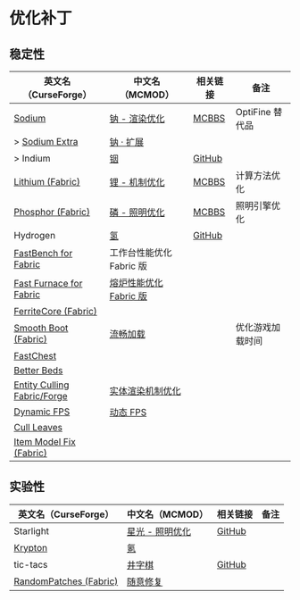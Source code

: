 # 优化补丁

## 稳定性

| 英文名（CurseForge）                                                                            | 中文名（MCMOD）                                                | 相关链接                                                 | 备注             |
| ----------------------------------------------------------------------------------------------- | -------------------------------------------------------------- | -------------------------------------------------------- | ---------------- |
| [Sodium](https://www.curseforge.com/minecraft/mc-mods/sodium)                                   | [钠 - 渲染优化](https://www.mcmod.cn/class/2785.html)          | [MCBBS](https://www.mcbbs.net/thread-1079347-1-1.html)   | OptiFine 替代品  |
| > [Sodium Extra](https://www.curseforge.com/minecraft/mc-mods/sodium-extra)                     | [钠 · 扩展](https://www.mcmod.cn/class/3701.html)              |                                                          |                  |
| > Indium                                                                                        | [铟](https://www.mcmod.cn/class/3413.html)                     | [GitHub](https://github.com/comp500/Indium)              |                  |
| [Lithium (Fabric)](https://www.curseforge.com/minecraft/mc-mods/lithium)                        | [锂 - 机制优化](https://www.mcmod.cn/class/2292.html)          | [MCBBS](https://www.mcbbs.net/thread-1080959-1-1.html)   | 计算方法优化     |
| [Phosphor (Fabric)](https://www.curseforge.com/minecraft/mc-mods/phosphor)                      | [磷 - 照明优化](https://www.mcmod.cn/class/1766.html)          | [MCBBS](https://www.mcbbs.net/thread-1081821-1-1.html)   | 照明引擎优化     |
| Hydrogen                                                                                        | [氢](https://www.mcmod.cn/class/3406.html)                     | [GitHub](https://github.com/jellysquid3/hydrogen-fabric) |                  |
| [FastBench for Fabric](https://www.curseforge.com/minecraft/mc-mods/fastbench-for-fabric)       | 工作台性能优化 Fabric 版                                       |                                                          |                  |
| [Fast Furnace for Fabric](https://www.curseforge.com/minecraft/mc-mods/fast-furnace-for-fabric) | [熔炉性能优化 Fabric 版](https://www.mcmod.cn/class/3079.html) |                                                          |                  |
| [FerriteCore (Fabric)](https://www.curseforge.com/minecraft/mc-mods/ferritecore-fabric)         |                                                                |                                                          |                  |
| [Smooth Boot (Fabric)](https://www.curseforge.com/minecraft/mc-mods/smooth-boot)                | [流畅加载](https://www.mcmod.cn/class/3422.html)               |                                                          | 优化游戏加载时间 |
| [FastChest](https://www.curseforge.com/minecraft/mc-mods/fastchest)                             |                                                                |                                                          |                  |
| [Better Beds](https://www.curseforge.com/minecraft/mc-mods/better-beds)                         |                                                                |                                                          |                  |
| [Entity Culling Fabric/Forge](https://www.curseforge.com/minecraft/mc-mods/entityculling)       | [实体渲染机制优化](https://www.mcmod.cn/class/3629.html)       |                                                          |                  |
| [Dynamic FPS](https://www.curseforge.com/minecraft/mc-mods/dynamic-fps)                         | [动态 FPS](https://www.mcmod.cn/class/3074.html)               |                                                          |                  |
| [Cull Leaves](https://www.curseforge.com/minecraft/mc-mods/cull-leaves)                         |                                                                |                                                          |                  |
| [Item Model Fix (Fabric)](https://www.curseforge.com/minecraft/mc-mods/item-model-fix)          |                                                                |                                                          |                  |

## 实验性

| 英文名（CurseForge）                                                                        | 中文名（MCMOD）                                         | 相关链接                                                      | 备注 |
| ------------------------------------------------------------------------------------------- | ------------------------------------------------------- | ------------------------------------------------------------- | ---- |
| Starlight                                                                                   | [星光 - 照明优化](https://www.mcmod.cn/class/3303.html) | [GitHub](https://github.com/Spottedleaf/Starlight/tree/forge) |      |
| [Krypton](https://www.curseforge.com/minecraft/mc-mods/krypton)                             | [氪](https://www.mcmod.cn/class/3399.html)              |                                                               |      |
| tic-tacs                                                                                    | [井字棋](https://www.mcmod.cn/class/3408.html)          | [GitHub](https://github.com/Gegy/tic-tacs)                    |      |
| [RandomPatches (Fabric)](https://www.curseforge.com/minecraft/mc-mods/randompatches-fabric) | [随意修复](https://www.mcmod.cn/class/2253.html)        |                                                               |      |
